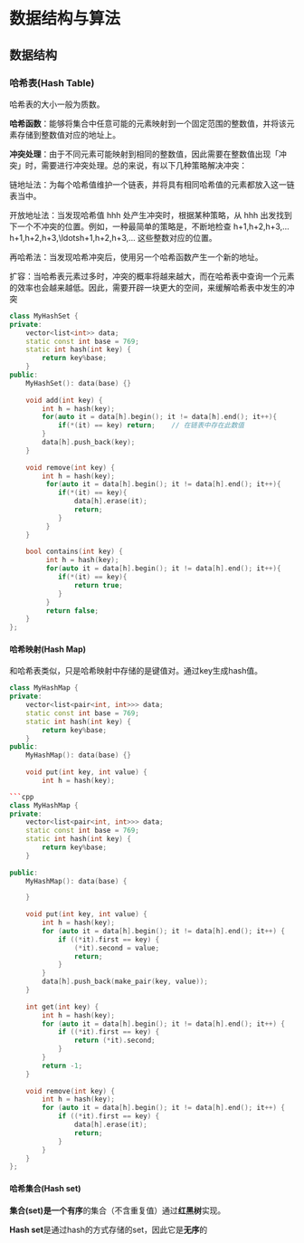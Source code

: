 # 数据结构与算法

## 数据结构

### 哈希表(Hash Table)

哈希表的大小一般为质数。

**哈希函数**：能够将集合中任意可能的元素映射到一个固定范围的整数值，并将该元素存储到整数值对应的地址上。

**冲突处理**：由于不同元素可能映射到相同的整数值，因此需要在整数值出现「冲突」时，需要进行冲突处理。总的来说，有以下几种策略解决冲突：

链地址法：为每个哈希值维护一个链表，并将具有相同哈希值的元素都放入这一链表当中。

开放地址法：当发现哈希值 hhh 处产生冲突时，根据某种策略，从 hhh 出发找到下一个不冲突的位置。例如，一种最简单的策略是，不断地检查 h+1,h+2,h+3,…h+1,h+2,h+3,\ldotsh+1,h+2,h+3,… 这些整数对应的位置。

再哈希法：当发现哈希冲突后，使用另一个哈希函数产生一个新的地址。

扩容：当哈希表元素过多时，冲突的概率将越来越大，而在哈希表中查询一个元素的效率也会越来越低。因此，需要开辟一块更大的空间，来缓解哈希表中发生的冲突

```cpp
class MyHashSet {
private:
    vector<list<int>> data;
    static const int base = 769;
    static int hash(int key) {
        return key%base;
    }
public:
    MyHashSet(): data(base) {}
  
    void add(int key) {
        int h = hash(key);
        for(auto it = data[h].begin(); it != data[h].end(); it++){
            if(*(it) == key) return;    // 在链表中存在此数值
        }
        data[h].push_back(key);
    }
  
    void remove(int key) {
        int h = hash(key);
         for(auto it = data[h].begin(); it != data[h].end(); it++){
            if(*(it) == key){
                data[h].erase(it);
                return;
            }
         }
    }
  
    bool contains(int key) {
         int h = hash(key);
         for(auto it = data[h].begin(); it != data[h].end(); it++){
            if(*(it) == key){
                return true;
            }
         }
         return false;
    }
};
```
#### 哈希映射(Hash Map)

和哈希表类似，只是哈希映射中存储的是键值对。通过key生成hash值。

```cpp
class MyHashMap {
private:
    vector<list<pair<int, int>>> data;
    static const int base = 769;
    static int hash(int key) {
        return key%base;
    }
public:
    MyHashMap(): data(base) {}
  
    void put(int key, int value) {
        int h = hash(key);

```cpp
class MyHashMap {
private:
    vector<list<pair<int, int>>> data;
    static const int base = 769;
    static int hash(int key) {
        return key%base;
    }
    
public:
    MyHashMap(): data(base) {

    }
    
    void put(int key, int value) {
        int h = hash(key);
        for (auto it = data[h].begin(); it != data[h].end(); it++) {
            if ((*it).first == key) {
                (*it).second = value;
                return;
            }
        }
        data[h].push_back(make_pair(key, value));
    }
    
    int get(int key) {
        int h = hash(key);
        for (auto it = data[h].begin(); it != data[h].end(); it++) {
            if ((*it).first == key) {
                return (*it).second;
            }
        }
        return -1;
    }
    
    void remove(int key) {
        int h = hash(key);
        for (auto it = data[h].begin(); it != data[h].end(); it++) {
            if ((*it).first == key) {
                data[h].erase(it);
                return;
            }
        }
    }
};
```

#### 哈希集合(Hash set)

**集合(set)**是一个**有序**的集合（不含重复值）通过**红黑树**实现。

**Hash set**是通过hash的方式存储的set，因此它是**无序**的

